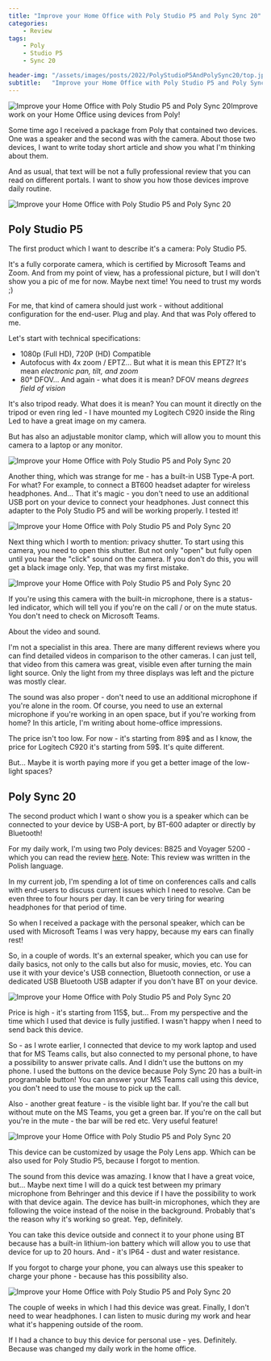 ```yaml
---
title: "Improve your Home Office with Poly Studio P5 and Poly Sync 20"
categories:
    - Review
tags:
    - Poly
    - Studio P5
    - Sync 20

header-img: "/assets/images/posts/2022/PolyStudioP5AndPolySync20/top.jpg"
subtitle:   "Improve your Home Office with Poly Studio P5 and Poly Sync 20"
---
```

![Improve your Home Office with Poly Studio P5 and Poly Sync 20](/assets/images/posts/2022/PolyStudioP5AndPolySync20/top.jpg)Improve work on your Home Office using devices from Poly!

Some time ago I received a package from Poly that contained two devices. One was a speaker and the second was with the camera. About those two devices, I want to write today short article and show you what I'm thinking about them.

And as usual, that text will be not a fully professional review that you can read on different portals. I want to show you how those devices improve daily routine.

![Improve your Home Office with Poly Studio P5 and Poly Sync 20](/assets/images/posts/2022/PolyStudioP5AndPolySync20/01.jpg)

## Poly Studio P5

The first product which I want to describe it's a camera: Poly Studio P5.

It's a fully corporate camera, which is certified by Microsoft Teams and Zoom. And from my point of view, has a professional picture, but I will don't show you a pic of me for now. Maybe next time! You need to trust my words ;)

For me, that kind of camera should just work - without additional configuration for the end-user. Plug and play. And that was Poly offered to me.

Let's start with technical specifications:

* 1080p (Full HD), 720P (HD) Compatible
* Autofocus with 4x zoom / EPTZ... But what it is mean this EPTZ? It's mean *electronic pan, tilt, and zoom*
* 80° DFOV... And again - what does it is mean? DFOV means *degrees field of vision*

It's also tripod ready. What does it is mean? You can mount it directly on the tripod or even ring led - I have mounted my Logitech C920 inside the Ring Led to have a great image on my camera.

But has also an adjustable monitor clamp, which will allow you to mount this camera to a laptop or any monitor.

![Improve your Home Office with Poly Studio P5 and Poly Sync 20](/assets/images/posts/2022/PolyStudioP5AndPolySync20/02.jpg)

Another thing, which was strange for me - has a built-in USB Type-A port. For what? For example, to connect a BT600 headset adapter for wireless headphones. And... That it's magic - you don't need to use an additional USB port on your device to connect your headphones. Just connect this adapter to the Poly Studio P5 and will be working properly. I tested it!

![Improve your Home Office with Poly Studio P5 and Poly Sync 20](/assets/images/posts/2022/PolyStudioP5AndPolySync20/03.jpg)

Next thing which I worth to mention: privacy shutter. To start using this camera, you need to open this shutter. But not only "open" but fully open until you hear the "click" sound on the camera. If you don't do this, you will get a black image only. Yep, that was my first mistake.

![Improve your Home Office with Poly Studio P5 and Poly Sync 20](/assets/images/posts/2022/PolyStudioP5AndPolySync20/04.jpg)

If you're using this camera with the built-in microphone, there is a status-led indicator, which will tell you if you're on the call / or on the mute status. You don't need to check on Microsoft Teams.

About the video and sound.

I'm not a specialist in this area. There are many different reviews where you can find detailed videos in comparison to the other cameras. I can just tell, that video from this camera was great, visible even after turning the main light source. Only the light from my three displays was left and the picture was mostly clear.

The sound was also proper - don't need to use an additional microphone if you're alone in the room. Of course, you need to use an external microphone if you're working in an open space, but if you're working from home? In this article, I'm writing about home-office impressions.

The price isn't too low. For now - it's starting from 89$ and as I know, the price for Logitech C920 it's starting from 59$. It's quite different.

But... Maybe it is worth paying more if you get a better image of the low-light spaces?

## Poly Sync 20

The second product which I want o show you is a speaker which can be connected to your device by USB-A port, by BT-600 adapter or directly by Bluetooth!

For my daily work, I'm using two Poly devices: B825 and Voyager 5200 - which you can read the review [here](https://www.piesik.me/2020/08/19/Voyager5200/#). Note: This review was written in the Polish language.

In my current job, I'm spending a lot of time on conferences calls and calls with end-users to discuss current issues which I need to resolve. Can be even three to four hours per day. It can be very tiring for wearing headphones for that period of time.

So when I received a package with the personal speaker, which can be used with Microsoft Teams I was very happy, because my ears can finally rest!

So, in a couple of words. It's an external speaker, which you can use for daily basics, not only to the calls but also for music, movies, etc. You can use it with your device's USB connection, Bluetooth connection, or use a dedicated USB Bluetooth USB adapter if you don't have BT on your device.

![Improve your Home Office with Poly Studio P5 and Poly Sync 20](/assets/images/posts/2022/PolyStudioP5AndPolySync20/05.jpg)

Price is high - it's starting from 115$, but... From my perspective and the time which I used that device is fully justified. I wasn't happy when I need to send back this device.

So - as I wrote earlier, I connected that device to my work laptop and used that for MS Teams calls, but also connected to my personal phone, to have a possibility to answer private calls. And I didn't use the buttons on my phone. I used the buttons on the device because Poly Sync 20 has a built-in programable button! You can answer your MS Teams call using this device, you don't need to use the mouse to pick up the call.

Also - another great feature - is the visible light bar. If you're the call but without mute on the MS Teams, you get a green bar. If you're on the call but you're in the mute - the bar will be red etc. Very useful feature!

![Improve your Home Office with Poly Studio P5 and Poly Sync 20](/assets/images/posts/2022/PolyStudioP5AndPolySync20/06.jpg)

This device can be customized by usage the Poly Lens app. Which can be also used for Poly Studio P5, because I forgot to mention.

The sound from this device was amazing. I know that I have a great voice, but... Maybe next time I will do a quick test between my primary microphone from Behringer and this device if I have the possibility to work with that device again.
The device has built-in microphones, which they are following the voice instead of the noise in the background. Probably that's the reason why it's working so great. Yep, definitely.

You can take this device outside and connect it to your phone using BT because has a built-in lithium-ion battery which will allow you to use that device for up to 20 hours. And - it's IP64 - dust and water resistance.

If you forgot to charge your phone, you can always use this speaker to charge your phone - because has this possibility also.

![Improve your Home Office with Poly Studio P5 and Poly Sync 20](/assets/images/posts/2022/PolyStudioP5AndPolySync20/07.jpg)

The couple of weeks in which I had this device was great. Finally, I don't need to wear headphones. I can listen to music during my work and hear what it's happening outside of the room.

If I had a chance to buy this device for personal use - yes. Definitely. Because was changed my daily work in the home office.
